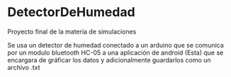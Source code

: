 # DetectorDeHumedad


Proyecto final de la materia de simulaciones

Se usa un detector de humedad conectado a un arduino que se comunica por un modulo bluetooth HC-05 a una aplicación de android
(Esta) que se encargara de gráficar los datos y adicionalmente guardarlos como un archivo .txt
